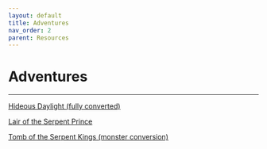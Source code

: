 ```yaml
---
layout: default
title: Adventures
nav_order: 2
parent: Resources
---
```


# Adventures
---

[Hideous Daylight (fully converted)](https://docs.google.com/document/d/1P6yZTtamLkSKAruc_AlGktWwbUxRPtFdTreCnTAX3rE/edit)

[Lair of the Serpent Prince](https://nakade.itch.io/lair-of-the-serpent-prince-cairn)

[Tomb of the Serpent Kings (monster conversion)](https://docs.google.com/document/d/16d1F-V0i1GrcYu0Ug2UfPC1Uy7FVbYef7sp1CqWTGLA/edit)
